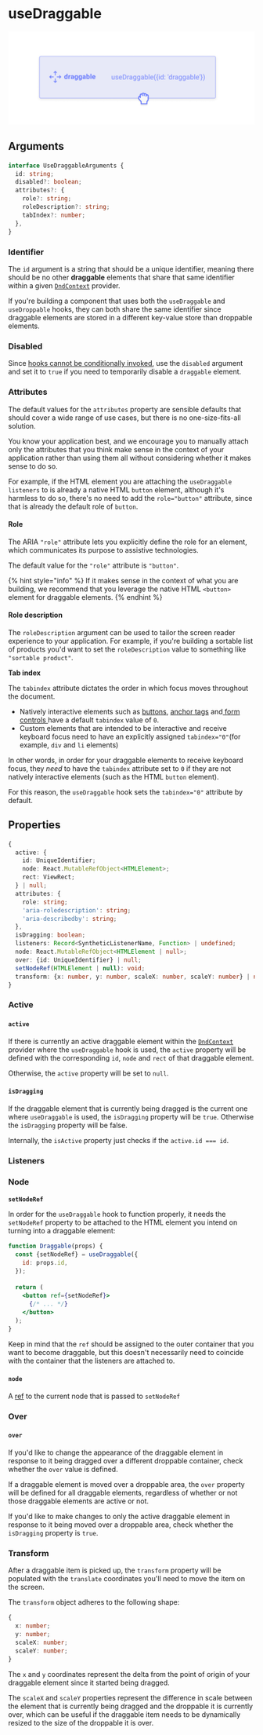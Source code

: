 # useDraggable

![](../../.gitbook/assets/draggable.png)

## Arguments

```typescript
interface UseDraggableArguments {
  id: string;
  disabled?: boolean;
  attributes?: {
    role?: string;
    roleDescription?: string;
    tabIndex?: number;
  },
}
```

### Identifier

The `id` argument is a string that should be a unique identifier, meaning there should be no other **draggable** elements that share that same identifier within a given [`DndContext`](../context-provider/) provider.

If you're building a component that uses both the `useDraggable` and `useDroppable` hooks, they can both share the same identifier since draggable elements are stored in a different key-value store than droppable elements.

### Disabled

Since [hooks cannot be conditionally invoked](https://reactjs.org/docs/hooks-rules.html), use the `disabled` argument and set it to `true` if you need to temporarily disable a `draggable` element.

### Attributes

The default values for the `attributes` property are sensible defaults that should cover a wide range of use cases, but there is no one-size-fits-all solution.

You know your application best, and we encourage you to manually attach only the attributes that you think make sense in the context of your application rather than using them all without considering whether it makes sense to do so. 

For example, if the HTML element you are attaching the `useDraggable` `listeners` to is already a native HTML `button` element, although it's harmless to do so, there's no need to add the `role="button"` attribute, since that is already the default role of `button`. 

#### Role

The ARIA `"role"` attribute lets you explicitly define the role for an element, which communicates its purpose to assistive technologies.

The default value for the `"role"` attribute is `"button"`. 

{% hint style="info" %}
If it makes sense in the context of what you are building, we recommend that you leverage the native HTML `<button>` element for draggable elements.
{% endhint %}

#### Role description

The `roleDescription` argument can be used to tailor the screen reader experience to your application. For example, if you're building a sortable list of products you'd want to set the `roleDescription` value to something like `"sortable product"`.

**Tab index**

The `tabindex` attribute dictates the order in which focus moves throughout the document.

* Natively interactive elements such as [buttons](https://developer.mozilla.org/en-US/docs/Web/HTML/Element/button), [anchor tags](https://developer.mozilla.org/en-US/docs/Web/HTML/Element/a) and[ form controls ](https://developer.mozilla.org/en-US/docs/Web/API/HTMLFormControlsCollection)have a default `tabindex` value of `0`. 
* Custom elements that are intended to be interactive and receive keyboard focus need to have an explicitly assigned `tabindex="0"`\(for example, `div` and `li` elements\)

In other words, in order for your draggable elements to receive keyboard focus, they _need_ to have the `tabindex` attribute set to `0` if they are not natively interactive elements \(such as the HTML `button` element\).

For this reason, the `useDraggable` hook sets the `tabindex="0"` attribute by default.

## Properties

```typescript
{
  active: {
    id: UniqueIdentifier;
    node: React.MutableRefObject<HTMLElement>;
    rect: ViewRect;
  } | null;
  attributes: {
    role: string;
    'aria-roledescription': string;
    'aria-describedby': string;
  },
  isDragging: boolean;
  listeners: Record<SyntheticListenerName, Function> | undefined;
  node: React.MutableRefObject<HTMLElement | null>;
  over: {id: UniqueIdentifier} | null;
  setNodeRef(HTMLElement | null): void;
  transform: {x: number, y: number, scaleX: number, scaleY: number} | null;
}
```

### Active

#### `active`

If there is currently an active draggable element within the [`DndContext`](../context-provider/) provider where the `useDraggable` hook is used, the `active` property will be defined with the corresponding `id`, `node` and `rect` of that draggable element. 

Otherwise, the `active` property will be set to `null`.

#### `isDragging`

If the draggable element that is currently being dragged is the current one where `useDraggable` is used, the `isDragging` property will be `true`. Otherwise the `isDragging` property will be false.

Internally, the `isActive` property just checks if the `active.id === id`.

### Listeners



### Node

**`setNodeRef`**

In order for the `useDraggable` hook to function properly, it needs the `setNodeRef` property to be attached to the HTML element you intend on turning into a draggable element:

```jsx
function Draggable(props) {
  const {setNodeRef} = useDraggable({
    id: props.id,
  });
  
  return (
    <button ref={setNodeRef}>
      {/* ... */}
    </button>
  );
}
```

Keep in mind that the `ref` should be assigned to the outer container that you want to become draggable, but this doesn't necessarily need to coincide with the container that the listeners are attached to.

#### **`node`**

A [ref](https://reactjs.org/docs/refs-and-the-dom.html) to the current node that is passed to `setNodeRef`

### Over

#### **`over`**

If you'd like to change the appearance of the draggable element in response to it being dragged over a different droppable container, check whether the `over` value is defined. 

If a draggable element is moved over a droppable area, the `over` property will be defined for all draggable elements, regardless of whether or not those draggable elements are active or not.

If you'd like to make changes to only the active draggable element in response to it being moved over a droppable area, check whether the `isDragging` property is `true`.

### Transform

After a draggable item is picked up, the `transform` property will be populated with the `translate` coordinates you'll need to move the item on the screen.  

The `transform` object adheres to the following shape: 

```typescript
{
  x: number;
  y: number;
  scaleX: number;
  scaleY: number;
}
```

The `x` and `y` coordinates represent the delta from the point of origin of your draggable element since it started being dragged.

The `scaleX` and `scaleY` properties represent the difference in scale between the element that is currently being dragged and the droppable it is currently over, which can be useful if the draggable item needs to be dynamically resized to the size of the droppable it is over.

